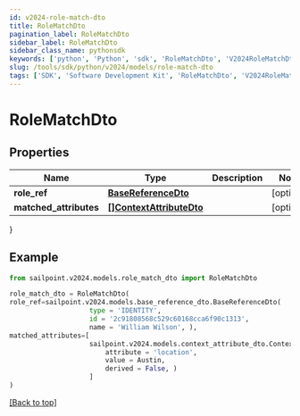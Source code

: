 ```yaml
---
id: v2024-role-match-dto
title: RoleMatchDto
pagination_label: RoleMatchDto
sidebar_label: RoleMatchDto
sidebar_class_name: pythonsdk
keywords: ['python', 'Python', 'sdk', 'RoleMatchDto', 'V2024RoleMatchDto']
slug: /tools/sdk/python/v2024/models/role-match-dto
tags: ['SDK', 'Software Development Kit', 'RoleMatchDto', 'V2024RoleMatchDto']
---
```


# RoleMatchDto

## Properties

| Name | Type | Description | Notes |
| --- | --- | --- | --- |
| **role_ref** | [**BaseReferenceDto**](base-reference-dto) |  | [optional] |
| **matched_attributes** | [**[]ContextAttributeDto**](context-attribute-dto) |  | [optional] |

}

## Example

```python
from sailpoint.v2024.models.role_match_dto import RoleMatchDto

role_match_dto = RoleMatchDto(
role_ref=sailpoint.v2024.models.base_reference_dto.BaseReferenceDto(
                    type = 'IDENTITY',
                    id = '2c91808568c529c60168cca6f90c1313',
                    name = 'William Wilson', ),
matched_attributes=[
                    sailpoint.v2024.models.context_attribute_dto.ContextAttributeDto(
                        attribute = 'location',
                        value = Austin,
                        derived = False, )
                    ]
)

```

[[Back to top]](#)
